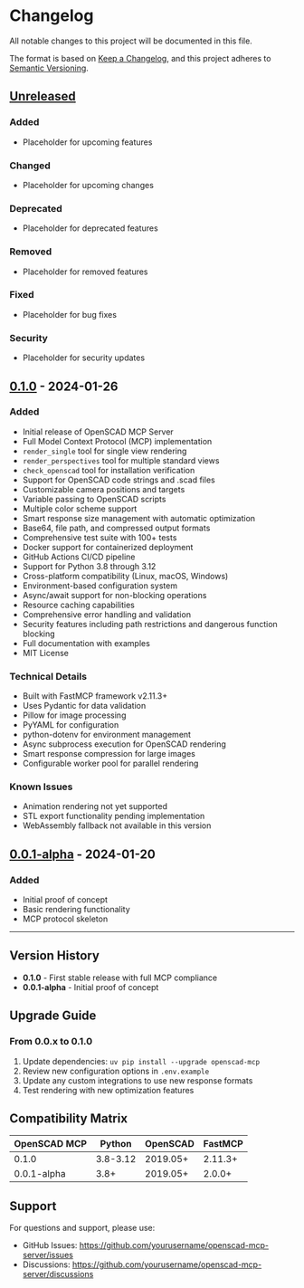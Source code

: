 # Changelog

All notable changes to this project will be documented in this file.

The format is based on [Keep a Changelog](https://keepachangelog.com/en/1.0.0/),
and this project adheres to [Semantic Versioning](https://semver.org/spec/v2.0.0.html).

## [Unreleased]

### Added
- Placeholder for upcoming features

### Changed
- Placeholder for upcoming changes

### Deprecated
- Placeholder for deprecated features

### Removed
- Placeholder for removed features

### Fixed
- Placeholder for bug fixes

### Security
- Placeholder for security updates

## [0.1.0] - 2024-01-26

### Added
- Initial release of OpenSCAD MCP Server
- Full Model Context Protocol (MCP) implementation
- `render_single` tool for single view rendering
- `render_perspectives` tool for multiple standard views
- `check_openscad` tool for installation verification
- Support for OpenSCAD code strings and .scad files
- Customizable camera positions and targets
- Variable passing to OpenSCAD scripts
- Multiple color scheme support
- Smart response size management with automatic optimization
- Base64, file path, and compressed output formats
- Comprehensive test suite with 100+ tests
- Docker support for containerized deployment
- GitHub Actions CI/CD pipeline
- Support for Python 3.8 through 3.12
- Cross-platform compatibility (Linux, macOS, Windows)
- Environment-based configuration system
- Async/await support for non-blocking operations
- Resource caching capabilities
- Comprehensive error handling and validation
- Security features including path restrictions and dangerous function blocking
- Full documentation with examples
- MIT License

### Technical Details
- Built with FastMCP framework v2.11.3+
- Uses Pydantic for data validation
- Pillow for image processing
- PyYAML for configuration
- python-dotenv for environment management
- Async subprocess execution for OpenSCAD rendering
- Smart response compression for large images
- Configurable worker pool for parallel rendering

### Known Issues
- Animation rendering not yet supported
- STL export functionality pending implementation
- WebAssembly fallback not available in this version

## [0.0.1-alpha] - 2024-01-20

### Added
- Initial proof of concept
- Basic rendering functionality
- MCP protocol skeleton

---

## Version History

- **0.1.0** - First stable release with full MCP compliance
- **0.0.1-alpha** - Initial proof of concept

## Upgrade Guide

### From 0.0.x to 0.1.0
1. Update dependencies: `uv pip install --upgrade openscad-mcp`
2. Review new configuration options in `.env.example`
3. Update any custom integrations to use new response formats
4. Test rendering with new optimization features

## Compatibility Matrix

| OpenSCAD MCP | Python | OpenSCAD | FastMCP |
|--------------|--------|----------|---------|
| 0.1.0        | 3.8-3.12 | 2019.05+ | 2.11.3+ |
| 0.0.1-alpha  | 3.8+   | 2019.05+ | 2.0.0+  |

## Support

For questions and support, please use:
- GitHub Issues: https://github.com/yourusername/openscad-mcp-server/issues
- Discussions: https://github.com/yourusername/openscad-mcp-server/discussions

[Unreleased]: https://github.com/yourusername/openscad-mcp-server/compare/v0.1.0...HEAD
[0.1.0]: https://github.com/yourusername/openscad-mcp-server/releases/tag/v0.1.0
[0.0.1-alpha]: https://github.com/yourusername/openscad-mcp-server/releases/tag/v0.0.1-alpha